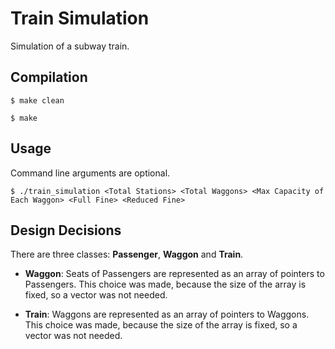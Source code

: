 # Train Simulation
Simulation of a subway train.

## Compilation
`$ make clean`

`$ make`

## Usage
Command line arguments are optional.

`$ ./train_simulation <Total Stations> <Total Waggons> <Max Capacity of Each Waggon> <Full Fine> <Reduced Fine>`

## Design Decisions
There are three classes: **Passenger**, **Waggon** and **Train**.
-  **Waggon**:
  Seats of Passengers are represented as an array of pointers to Passengers.  This choice was made, because the size of the array is fixed, so a vector was not needed.

- **Train**:
  Waggons are represented as an array of pointers to Waggons.  This choice was made, because the size of the array is fixed, so a vector was not needed.

